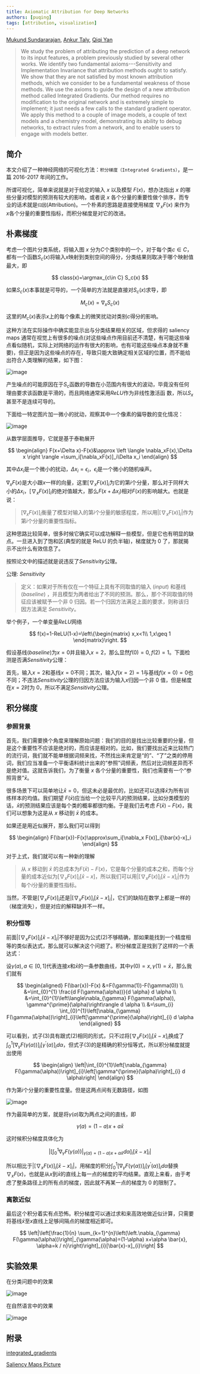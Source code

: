 ```yaml
---
title: Axiomatic Attribution for Deep Networks
authors: [puqing]
tags: [attribution, visualization]
---
```


[Mukund Sundararajan](https://arxiv.org/search/cs?searchtype=author&query=Sundararajan%2C+M), [Ankur Taly](https://arxiv.org/search/cs?searchtype=author&query=Taly%2C+A), [Qiqi Yan](https://arxiv.org/search/cs?searchtype=author&query=Yan%2C+Q)

> We study the problem of attributing the prediction of a deep network to its input features, a problem previously studied by several other works. We identify two fundamental axioms---Sensitivity and Implementation Invariance that attribution methods ought to satisfy. We show that they are not satisfied by most known attribution methods, which we consider to be a fundamental weakness of those methods. We use the axioms to guide the design of a new attribution method called Integrated Gradients. Our method requires no modification to the original network and is extremely simple to implement; it just needs a few calls to the standard gradient operator. We apply this method to a couple of image models, a couple of text models and a chemistry model, demonstrating its ability to debug networks, to extract rules from a network, and to enable users to engage with models better.

## 简介

本文介绍了一种神经网络的可视化方法：`积分梯度（Integrated Gradients）`，是一篇 2016-2017 年间的工作。

所谓可视化，简单来说就是对于给定的输入 $x$ 以及模型 $F(x)$，想办法指出 $x$ 的哪些分量对模型的预测有较大的影响，或者说 $x$ 各个分量的重要性做个排序，而专业的话术就是`归因`(Attribution)。一个朴素的思路是直接使用梯度 $\nabla _{x}F(x)$ 来作为 $x$各个分量的重要性指标，而积分梯度是对它的改进。

<!--truncate-->

## 朴素梯度

考虑一个图片分类系统，将输入图 $x$ 分为$C$个类别中的一个，对于每个类$c\in C$，都有一个函数$S_c(x)$将输入$x$映射到类别空间的得分，分类结果则取决于哪个映射值最大，即

$$
class(x)=\argmax_{c\in C} S_c(x)
$$

如果$S_c(x)$本事就是可导的，一个简单的方法就是直接对$S_c(x)$求导，即

$$
M_c(x)=\nabla_x S_c(x)
$$

这里的$M_c(x)$表示$x$上的每个像素上的微笑扰动对类别$c$得分的影响。

这种方法在实际操作中确实能显示出与分类结果相关的区域，但求得的 saliency maps 通常在视觉上有很多的噪点(对这些噪点作用目前还不清楚，有可能这些噪点看似随机，实际上对网络的运作有很大的影响，也有可能这些噪点本身就不重要)，但正是因为这些噪点的存在，导致只能大致确定相关区域的位置，而不能给出符合人类理解的结果，如下图：

![image](./src/Axiomatic-Attribution-for-Deep-Networks/grad.png)

产生噪点的可能原因在于$S_c$函数的导数在小范围内有很大的波动，毕竟没有任何理由要求该函数是平滑的，而且网络通常采用$ReLU$作为非线性激活函
数，所以$S_x$甚至不是连续可导的。

下面给一特定图片加一微小的扰动，观察其中一个像素的偏导数的变化情况：

![image](https://upload-images.jianshu.io/upload_images/13184001-16a9f43eefa626d9.png?imageMogr2/auto-orient/strip|imageView2/2/w/610/format/webp)

从数学层面推导，它就是基于泰勒展开

$$
\begin{align}
F(x+\Delta x)-F(x)&\approx \left \langle \nabla_xF(x),\Delta x \right \rangle =\sum_i[\nabla_xF(x)]_i\Delta x_i
\end{align}
$$

其中$\Delta x_i$是一个微小的扰动，$\Delta x_i=\epsilon_i$，$\epsilon_i$是一个微小的随机噪声。

$\nabla_xF(x)$是大小跟$x$一样的向量，这里$[\nabla_xF(x)]_i$为它的第$i$个分量，那么对于同样大小的$\Delta x_i$，$[\nabla_xF(x)]_i$的绝对值越大，那么$F(x+\Delta x_i)$相对$F(x)$的影响越大。也就是说：

> $[\nabla_xF(x)]_i$衡量了模型对输入的第$i$个分量的敏感程度，所以用$|[\nabla_xF(x)]_i|$作为第$i$个分量的重要性指标。

这种思路比较简单，很多时候它确实可以成功解释一些模型，但是它也有明显的缺点。一旦进入到了饱和区(典型的就是 ReLU 的负半轴)，梯度就为 0 了，那就揭示不出什么有效信息了。

按照论文中的描述就是说违反了$Sensitivity$公理。

公理: $Sensitivity$

> 定义：如果对于所有仅在一个特征上具有不同取值的输入 ($input$) 和基线 $(baseline)$ ，并且模型为两者给出了不同的预测。那么，那个不同取值的特征应该被赋予一个非 0 归因。若一个归因方法满足上面的要求，则称该归因方法满足 $Sensitivity$。

举个例子，一个单变量$ReLU$网络

$$
f(x)=1-ReLU(1-x)=\left\{\begin{matrix}
x,x<1\\
1,x\geq 1
\end{matrix}\right.
$$

假设基线$(baseline)$为$x=0$并且输入$x=2$，那么显然$f(0)=0,f(2)=1$。下面检测是否满$Sensitivity$公理：

首先，输入$x=2$和基线$x=0$不同；其次，输入$f(x=2)=1$与基线$f(x=0)=0$也不同；不违法$Sensitivity$公理的归因方法应该为输入$x$归因一个非 0 值，但是梯度在$x=2$时为 0，所以不满足$Sensitivity$公理。

## 积分梯度

### 参照背景

首先，我们需要换个角度来理解原始问题：我们的目的是找出比较重要的分量，但是这个重要性不应该是绝对的，而应该是相对的。比如，我们要找出近来比较热门的流行词，我们就不能单根据词频来找，不然找出来肯定是“的”、“了”之类的停用词，我们应当准备一个平衡语料统计出来的“参照”词频表，然后对比词频差异而不是绝对值。这就告诉我们，为了衡量 $x$ 各个分量的重要性，我们也需要有一个“参照背景”$\bar{x}$。

很多场景下可以简单地让$\bar{x}=0$，但这未必是最优的，比如还可以选择$\bar{x}$为所有训练样本的均值。我们期望 $F(\bar{x})$应当给一个比较平凡的预测结果，比如分类模型的话，$\bar{x}$的预测结果应该是每个类的概率都很均衡。于是我们去考虑 $F(\bar{x})−F(x)$，我们可以想象为这是从 $x$ 移动到 $\bar{x}$ 的成本。

如果还是用近似展开，那么我们可以得到

$$
\begin{align}
F(\bar{x})-F(x)\approx\sum_i[\nabla_x F(x)]_i[\bar{x}-x]_i
\end{align}
$$

对于上式，我们就可以有一种新的理解

> 从 $x$ 移动到 $\bar{x}$ 的总成本为$F(\bar{x})-F(x)$，它是每个分量的成本之和，而每个分量的成本近似为$[\nabla_x F(x)]_i[\bar{x}-x]$，所以我们可以用$|[\nabla_xF(x)]_i[\bar{x}-x]_i|$作为每个$i$分量的重要性指标。

当然，不管是$[\nabla_xF(x)]_i$还是$|[\nabla_xF(x)]_i[\bar{x}-x]_i|$，它们的缺陷在数学上都是一样的（梯度消失），但是对应的解释缺并不一样。

### 积分恒等

前面$|[\nabla_xF(x)]_i[\bar{x}-x]_i|$不够好是因为公式$(2)$不够精确，那如果能找到一个精度相等的类似表达式，那么就可以解决这个问题了。积分梯度正是找到了这样的一个表达式：

设$\gamma(a),a\in[0,1]$代表连接$x$和$\bar{x}$的一条参数曲线，其中$\gamma(0)=x,\gamma(1)=\bar{x}$，那么我们就有

$$
\begin{aligned}
F(\bar{x})-F(x) &=F(\gamma(1))-F(\gamma(0)) \\
&=\int_{0}^{1} \frac{d F(\gamma(\alpha))}{d \alpha} d \alpha \\
&=\int_{0}^{1}\left\langle\nabla_{\gamma} F(\gamma(\alpha)), \gamma^{\prime}(\alpha)\right\rangle d \alpha \\
&=\sum_{i} \int_{0}^{1}\left[\nabla_{\gamma} F(\gamma(\alpha))\right]_{i}\left[\gamma^{\prime}(\alpha)\right]_{i} d \alpha
\end{aligned}
$$

可以看到，式子(3)具有跟式(2)相同的形式，只不过将$[\nabla_xF(x)]_i[\bar{x}-x]_i$换成了$\int_{0}^{1}\left[\nabla_{\gamma} F(\gamma(\alpha))\right]_{i}\left[\gamma^{\prime}(\alpha)\right]_{i} d \alpha$，但式子(3)的是精确的积分恒等式，所以积分梯度就提出使用

$$
\begin{align}
\left|\int_{0}^{1}\left[\nabla_{\gamma} F(\gamma(\alpha))\right]_{i}\left[\gamma^{\prime}(\alpha)\right]_{i} d \alpha\right|
\end{align}
$$

作为第$i$个分量的重要性度量。但是这两点间有无数路径，如图

![image](./src/Axiomatic-Attribution-for-Deep-Networks/Snipaste_2022-06-23_18-36-00.png)

作为最简单的方案，就是将$\gamma(a)$取为两点之间的直线，即

$$
\gamma(a)=(1-a)x+a\bar{x}
$$

这时候积分梯度具体化为

$$
\left|\left[\left.\int_{0}^{1} \nabla_{\gamma} F(\gamma(\alpha))\right|_{\gamma(\alpha)=(1-\alpha) x+\alpha \bar{x}} d \alpha\right]_{i}[\bar{x}-x]_{i}\right|
$$

所以相比于$|[\nabla_xF(x)]_i[\bar{x}-x]_i|$，用梯度的积分$\int_{0}^{1}\left[\nabla_{\gamma} F(\gamma(\alpha))\right]_{i}\left[\gamma^{\prime}(\alpha)\right]_{i} d \alpha$替换$\nabla_xF(x)$，也就是从$x$到$\bar{x}$的直线上每一点的梯度的平均结果。直观上来看，由于考虑了整条路径上的所有点的梯度，因此就不再某一点的梯度为 0 的限制了。

### 离散近似

最后这个积分着实有点恐怖。积分梯度可以通过求和来高效地做近似计算，只需要将基线$\bar{x}$至$x$直线上足够间隔点的梯度相近即可。

$$
\left|\left[\frac{1}{n} \sum_{k=1}^{n}\left(\left.\nabla_{\gamma} F(\gamma(\alpha))\right|_{\gamma(\alpha)=(1-\alpha) x+\alpha \bar{x}, \alpha=k / n}\right)\right]_{i}[\bar{x}-x]_{i}\right|
$$

## 实验效果

在分类问题中的效果

![image](./src/Axiomatic-Attribution-for-Deep-Networks//Snipaste_2022-06-23_18-37-52.png)

在自然语言中的效果

![image](./src/Axiomatic-Attribution-for-Deep-Networks/Snipaste_2022-06-23_18-40-31.png)

## 附录

[integrated_gradients](https://tensorflow.google.cn/tutorials/interpretability/integrated_gradients?hl=zh-cn)

[Saliency Maps Picture](https://github.com/wmn7/ML_Practice/blob/master/2019_07_08/Saliency%20Maps/Saliency%20Maps%20Picture.ipynb)
